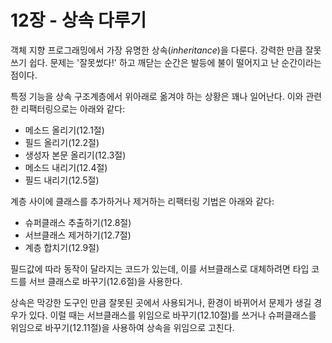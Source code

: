 # 12장 - 상속 다루기

객체 지향 프로그래밍에서 가장 유명한 상속(_inheritance_)을 다룬다. 강력한 만큼 잘못 쓰기 쉽다.
문제는 '잘못썼다!' 하고 깨닫는 순간은 발등에 불이 떨어지고 난 순간이라는 점이다.

특정 기능을 상속 구조계층에서 위아래로 옮겨야 하는 상황은 꽤나 일어난다. 이와 관련한 리팩터링으로는 아래와 같다:
- 메소드 올리기(12.1절)
- 필드 올리기(12.2절)
- 생성자 본문 올리기(12.3절)
- 메소드 내리기(12.4절)
- 필드 내리기(12.5절)

계층 사이에 클래스를 추가하거나 제거하는 리팩터링 기법은 아래와 같다:
- 슈퍼클래스 추출하기(12.8절)
- 서브클래스 제거하기(12.7절)
- 계층 합치기(12.9절)

필드값에 따라 동작이 달라지는 코드가 있는데, 이를 서브클래스로 대체하려면 타입 코드를 서브 클래스로 바꾸기(12.6절)을 사용한다.

상속은 막강한 도구인 만큼 잘못된 곳에서 사용되거나, 환경이 바뀌어서 문제가 생길 경우가 있다.
이럴 때는 서브클래스를 위임으로 바꾸기(12.10절)를 쓰거나 슈퍼클래스를 위임으로 바꾸기(12.11절)을 사용하여 상속을 위임으로 고친다.
